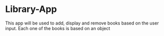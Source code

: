 # Library-App
This app will be used to add, display and remove books based on the user input. Each one of the books is based on an object 
